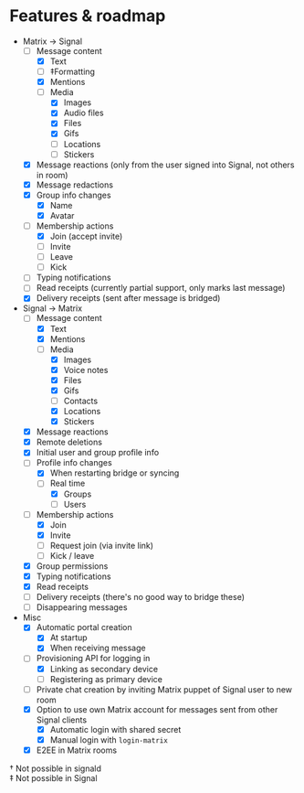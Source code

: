 # Features & roadmap

* Matrix → Signal
  * [ ] Message content
    * [x] Text
    * [ ] ‡Formatting
    * [x] Mentions
    * [ ] Media
      * [x] Images
      * [x] Audio files
      * [x] Files
      * [x] Gifs
      * [ ] Locations
      * [ ] Stickers
  * [x] Message reactions (only from the user signed into Signal, not others in room)
  * [x] Message redactions
  * [x] Group info changes
    * [x] Name
    * [x] Avatar
  * [ ] Membership actions
    * [x] Join (accept invite)
    * [ ] Invite
    * [ ] Leave
    * [ ] Kick
  * [ ] Typing notifications
  * [ ] Read receipts (currently partial support, only marks last message)
  * [x] Delivery receipts (sent after message is bridged)
* Signal → Matrix
  * [ ] Message content
    * [x] Text
    * [x] Mentions
    * [ ] Media
      * [x] Images
      * [x] Voice notes
      * [x] Files
      * [x] Gifs
      * [ ] Contacts
      * [x] Locations
      * [x] Stickers
  * [x] Message reactions
  * [x] Remote deletions
  * [x] Initial user and group profile info
  * [ ] Profile info changes
    * [x] When restarting bridge or syncing
    * [ ] Real time
      * [x] Groups
      * [ ] Users
  * [ ] Membership actions
    * [x] Join
    * [x] Invite
    * [ ] Request join (via invite link)
    * [ ] Kick / leave
  * [x] Group permissions
  * [x] Typing notifications
  * [x] Read receipts
  * [ ] Delivery receipts (there's no good way to bridge these)
  * [ ] Disappearing messages
* Misc
  * [x] Automatic portal creation
    * [x] At startup
    * [x] When receiving message
  * [ ] Provisioning API for logging in
    * [x] Linking as secondary device
    * [ ] Registering as primary device
  * [ ] Private chat creation by inviting Matrix puppet of Signal user to new room
  * [x] Option to use own Matrix account for messages sent from other Signal clients
    * [x] Automatic login with shared secret
    * [x] Manual login with `login-matrix`
  * [x] E2EE in Matrix rooms

† Not possible in signald  
‡ Not possible in Signal
